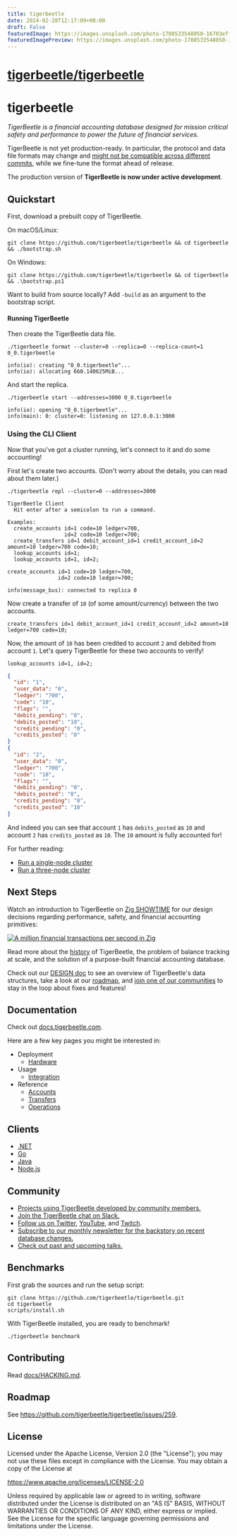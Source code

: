 ```yaml
---
title: tigerbeetle
date: 2024-02-28T12:17:09+08:00
draft: False
featuredImage: https://images.unsplash.com/photo-1708533548050-16703eff12ec?ixid=M3w0NjAwMjJ8MHwxfHJhbmRvbXx8fHx8fHx8fDE3MDkwOTM3OTN8&ixlib=rb-4.0.3
featuredImagePreview: https://images.unsplash.com/photo-1708533548050-16703eff12ec?ixid=M3w0NjAwMjJ8MHwxfHJhbmRvbXx8fHx8fHx8fDE3MDkwOTM3OTN8&ixlib=rb-4.0.3
---
```


# [tigerbeetle/tigerbeetle](https://github.com/tigerbeetle/tigerbeetle)

# tigerbeetle

*TigerBeetle is a financial accounting database designed for mission critical safety and performance to power the future of financial services.*

TigerBeetle is not yet production-ready. In particular, the protocol and data file formats may change and [might not be compatible across different commits](https://github.com/tigerbeetle/tigerbeetle/issues/1109), while we fine-tune the format ahead of release.

The production version of **TigerBeetle is now under active development**.

## Quickstart

First, download a prebuilt copy of TigerBeetle.

On macOS/Linux:

```console
git clone https://github.com/tigerbeetle/tigerbeetle && cd tigerbeetle && ./bootstrap.sh
```

On Windows:

```console
git clone https://github.com/tigerbeetle/tigerbeetle && cd tigerbeetle && .\bootstrap.ps1
```

Want to build from source locally? Add `-build` as an argument to the bootstrap script.

#### Running TigerBeetle

Then create the TigerBeetle data file.

```console
./tigerbeetle format --cluster=0 --replica=0 --replica-count=1 0_0.tigerbeetle
```
```console
info(io): creating "0_0.tigerbeetle"...
info(io): allocating 660.140625MiB...
```

And start the replica.

```console
./tigerbeetle start --addresses=3000 0_0.tigerbeetle
```
```console
info(io): opening "0_0.tigerbeetle"...
info(main): 0: cluster=0: listening on 127.0.0.1:3000
```

### Using the CLI Client

Now that you've got a cluster running, let's connect to it and do some
accounting!

First let's create two accounts. (Don't worry about the details, you
can read about them later.)

```console
./tigerbeetle repl --cluster=0 --addresses=3000
```
```console
TigerBeetle Client
  Hit enter after a semicolon to run a command.

Examples:
  create_accounts id=1 code=10 ledger=700,
                  id=2 code=10 ledger=700;
  create_transfers id=1 debit_account_id=1 credit_account_id=2 amount=10 ledger=700 code=10;
  lookup_accounts id=1;
  lookup_accounts id=1, id=2;
```
```console
create_accounts id=1 code=10 ledger=700,
                id=2 code=10 ledger=700;
```
```console
info(message_bus): connected to replica 0
```

Now create a transfer of `10` (of some amount/currency) between the two accounts.

```console
create_transfers id=1 debit_account_id=1 credit_account_id=2 amount=10 ledger=700 code=10;
```

Now, the amount of `10` has been credited to account `2` and debited
from account `1`. Let's query TigerBeetle for these two accounts to
verify!

```console
lookup_accounts id=1, id=2;
```
```json
{
  "id": "1",
  "user_data": "0",
  "ledger": "700",
  "code": "10",
  "flags": "",
  "debits_pending": "0",
  "debits_posted": "10",
  "credits_pending": "0",
  "credits_posted": "0"
}
{
  "id": "2",
  "user_data": "0",
  "ledger": "700",
  "code": "10",
  "flags": "",
  "debits_pending": "0",
  "debits_posted": "0",
  "credits_pending": "0",
  "credits_posted": "10"
}
```

And indeed you can see that account `1` has `debits_posted` as `10`
and account `2` has `credits_posted` as `10`. The `10` amount is fully
accounted for!

For further reading:

* [Run a single-node cluster](https://docs.tigerbeetle.com/quick-start/single-binary)
* [Run a three-node cluster](https://docs.tigerbeetle.com/quick-start/single-binary-three)

## Next Steps

Watch an introduction to TigerBeetle on [Zig
SHOWTIME](https://www.youtube.com/watch?v=BH2jvJ74npM) for our design
decisions regarding performance, safety, and financial accounting
primitives:

[![A million financial transactions per second in
Zig](https://img.youtube.com/vi/BH2jvJ74npM/0.jpg)](https://www.youtube.com/watch?v=BH2jvJ74npM)

Read more about the [history](./docs/HISTORY.md) of TigerBeetle, the
problem of balance tracking at scale, and the solution of a
purpose-built financial accounting database.

Check out our [DESIGN doc](./docs/DESIGN.md) to see an overview of
TigerBeetle's data structures, take a look at our
[roadmap](https://github.com/tigerbeetle/tigerbeetle/issues/259), and
[join one of our communities](#Community) to stay in the loop about
fixes and features!

## Documentation

Check out [docs.tigerbeetle.com](https://docs.tigerbeetle.com/).

Here are a few key pages you might be interested in:

- Deployment
  - [Hardware](https://docs.tigerbeetle.com/deploy/hardware)
- Usage
  - [Integration](https://docs.tigerbeetle.com/#designing-for-tigerbeetle)
- Reference
  - [Accounts](https://docs.tigerbeetle.com/reference/accounts)
  - [Transfers](https://docs.tigerbeetle.com/reference/transfers)
  - [Operations](https://docs.tigerbeetle.com/reference/operations)

## Clients

* [.NET](https://docs.tigerbeetle.com/clients/dotnet)
* [Go](https://docs.tigerbeetle.com/clients/go)
* [Java](https://docs.tigerbeetle.com/clients/java)
* [Node.js](https://docs.tigerbeetle.com/clients/node)

## Community

* [Projects using TigerBeetle developed by community members.](./docs/COMMUNITY_PROJECTS.md)
* [Join the TigerBeetle chat on Slack.](https://slack.tigerbeetle.com/invite)
* [Follow us on Twitter](https://twitter.com/TigerBeetleDB), [YouTube](https://www.youtube.com/@tigerbeetledb), and [Twitch](https://www.twitch.tv/tigerbeetle).
* [Subscribe to our monthly newsletter for the backstory on recent database changes.](https://mailchi.mp/8e9fa0f36056/subscribe-to-tigerbeetle)
* [Check out past and upcoming talks.](/docs/TALKS.md)

## Benchmarks

First grab the sources and run the setup script:

```console
git clone https://github.com/tigerbeetle/tigerbeetle.git
cd tigerbeetle
scripts/install.sh
```

With TigerBeetle installed, you are ready to benchmark!

```console
./tigerbeetle benchmark
```

## Contributing

Read [docs/HACKING.md](docs/HACKING.md).

## Roadmap

See https://github.com/tigerbeetle/tigerbeetle/issues/259.

## License
Licensed under the Apache License, Version 2.0 (the "License"); you may not use these files except in compliance with the License. You may obtain a copy of the License at

https://www.apache.org/licenses/LICENSE-2.0

Unless required by applicable law or agreed to in writing, software distributed under the License is distributed on an "AS IS" BASIS, WITHOUT WARRANTIES OR CONDITIONS OF ANY KIND, either express or implied. See the License for the specific language governing permissions and limitations under the License.

